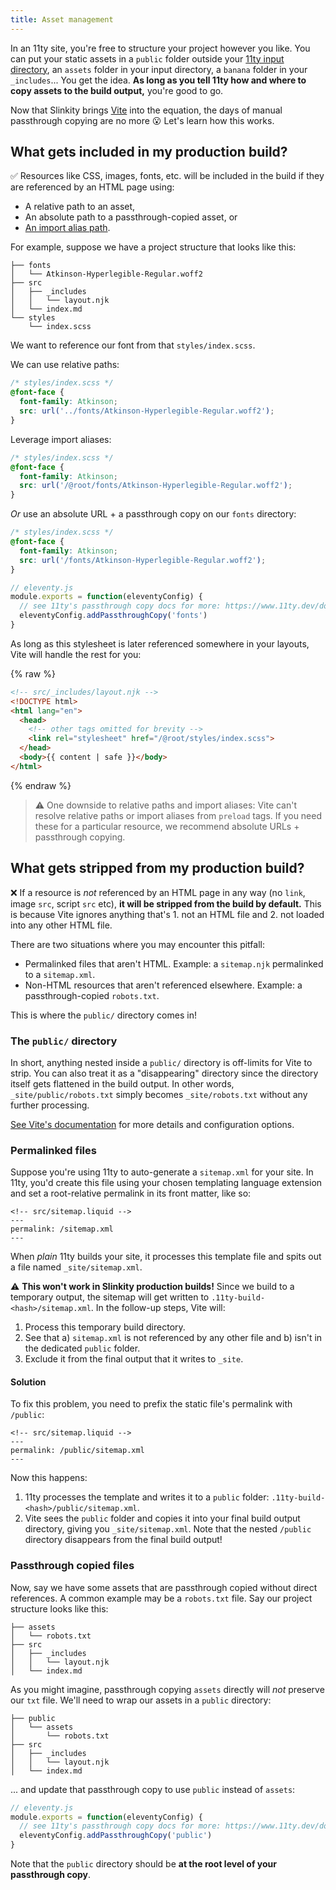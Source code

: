 ```yaml
---
title: Asset management
---
```


In an 11ty site, you're free to structure your project however you like. You can put your static assets in a `public` folder outside your [11ty input directory]((https://www.11ty.dev/docs/config/#input-directory)), an `assets` folder in your input directory, a `banana` folder in your `_includes`... You get the idea. **As long as you tell 11ty how and where to copy assets to the build output,** you're good to go.

Now that Slinkity brings [Vite](https://vitejs.dev/) into the equation, the days of manual passthrough copying are no more 😮 Let's learn how this works.

## What gets included in my production build?

✅ Resources like CSS, images, fonts, etc. will be included in the build if they are referenced by an HTML page using:

- A relative path to an asset,
- An absolute path to a passthrough-copied asset, or
- [An import alias path](/docs/import-aliases).

For example, suppose we have a project structure that looks like this:

```plaintext
├── fonts
│   └── Atkinson-Hyperlegible-Regular.woff2
├── src
│   ├── _includes
│   │   └── layout.njk
│   └── index.md
└── styles
    └── index.scss
```

We want to reference our font from that `styles/index.scss`.

We can use relative paths:

```css
/* styles/index.scss */
@font-face {
  font-family: Atkinson;
  src: url('../fonts/Atkinson-Hyperlegible-Regular.woff2');
}
```

Leverage import aliases:

```css
/* styles/index.scss */
@font-face {
  font-family: Atkinson;
  src: url('/@root/fonts/Atkinson-Hyperlegible-Regular.woff2');
}
```

_Or_ use an absolute URL + a passthrough copy on our `fonts` directory:

```css
/* styles/index.scss */
@font-face {
  font-family: Atkinson;
  src: url('/fonts/Atkinson-Hyperlegible-Regular.woff2');
}
```

```js
// eleventy.js
module.exports = function(eleventyConfig) {
  // see 11ty's passthrough copy docs for more: https://www.11ty.dev/docs/copy/
  eleventyConfig.addPassthroughCopy('fonts')
}
```

As long as this stylesheet is later referenced somewhere in your layouts, Vite will handle the rest for you:

{% raw %}
```html
<!-- src/_includes/layout.njk -->
<!DOCTYPE html>
<html lang="en">
  <head>
    <!-- other tags omitted for brevity -->
    <link rel="stylesheet" href="/@root/styles/index.scss">
  </head>
  <body>{{ content | safe }}</body>
</html>
```
{% endraw %}

> ⚠️ One downside to relative paths and import aliases: Vite can't resolve relative paths or import aliases from `preload` tags. If you need these for a particular resource, we recommend absolute URLs + passthrough copying.

## What gets stripped from my production build?

❌ If a resource is _not_ referenced by an HTML page in any way (no `link`, image `src`, script `src` etc), **it will be stripped from the build by default.** This is because Vite ignores anything that's 1. not an HTML file and 2. not loaded into any other HTML file.

There are two situations where you may encounter this pitfall:

- Permalinked files that aren't HTML. Example: a `sitemap.njk` permalinked to a `sitemap.xml`.
- Non-HTML resources that aren't referenced elsewhere. Example: a passthrough-copied `robots.txt`.

This is where the `public/` directory comes in!

### The `public/` directory

In short, anything nested inside a `public/` directory is off-limits for Vite to strip. You can also treat it as a "disappearing" directory since the directory itself gets flattened in the build output. In other words, `_site/public/robots.txt` simply becomes `_site/robots.txt` without any further processing.

[See Vite's documentation](https://vitejs.dev/guide/assets.html#the-public-directory) for more details and configuration options.

### Permalinked files

Suppose you're using 11ty to auto-generate a `sitemap.xml` for your site. In 11ty, you'd create this file using your chosen templating language extension and set a root-relative permalink in its front matter, like so:

```liquid
<!-- src/sitemap.liquid -->
---
permalink: /sitemap.xml
---
```

When _plain_ 11ty builds your site, it processes this template file and spits out a file named `_site/sitemap.xml`.

⚠️ **This won't work in Slinkity production builds!** Since we build to a temporary output, the sitemap will get written to `.11ty-build-<hash>/sitemap.xml`. In the follow-up steps, Vite will:

1. Process this temporary build directory.
2. See that a) `sitemap.xml` is not referenced by any other file and b) isn't in the dedicated `public` folder.
3. Exclude it from the final output that it writes to `_site`.

#### Solution

To fix this problem, you need to prefix the static file's permalink with `/public`:

```liquid
<!-- src/sitemap.liquid -->
---
permalink: /public/sitemap.xml
---
```

Now this happens:

1. 11ty processes the template and writes it to a `public` folder: `.11ty-build-<hash>/public/sitemap.xml`.
2. Vite sees the `public` folder and copies it into your final build output directory, giving you `_site/sitemap.xml`. Note that the nested `/public` directory disappears from the final build output!

### Passthrough copied files

Now, say we have some assets that are passthrough copied without direct references. A common example may be a `robots.txt` file. Say our project structure looks like this:

```plaintext
├── assets
│   └── robots.txt
├── src
│   ├── _includes
│   │   └── layout.njk
│   └── index.md
```

As you might imagine, passthrough copying `assets` directly will _not_ preserve our `txt` file. We'll need to wrap our assets in a `public` directory:

```plaintext
├── public
│   └── assets
│       └── robots.txt
├── src
│   ├── _includes
│   │   └── layout.njk
│   └── index.md
```

... and update that passthrough copy to use `public` instead of `assets`:

```js
// eleventy.js
module.exports = function(eleventyConfig) {
  // see 11ty's passthrough copy docs for more: https://www.11ty.dev/docs/copy/
  eleventyConfig.addPassthroughCopy('public')
}
```

Note that the `public` directory should be **at the root level of your passthrough copy**.
